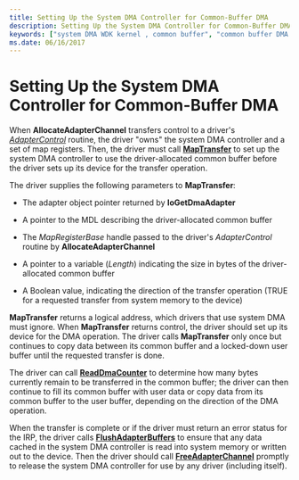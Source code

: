 ```yaml
---
title: Setting Up the System DMA Controller for Common-Buffer DMA
description: Setting Up the System DMA Controller for Common-Buffer DMA
keywords: ["system DMA WDK kernel , common buffer", "common buffer DMA WDK kernel", "DMA transfers WDK kernel , common buffer", "AllocateAdapterChannel", "MapTransfer"]
ms.date: 06/16/2017
---
```


# Setting Up the System DMA Controller for Common-Buffer DMA





When **AllocateAdapterChannel** transfers control to a driver's [*AdapterControl*](/windows-hardware/drivers/ddi/wdm/nc-wdm-driver_control) routine, the driver "owns" the system DMA controller and a set of map registers. Then, the driver must call [**MapTransfer**](/windows-hardware/drivers/ddi/wdm/nc-wdm-pmap_transfer) to set up the system DMA controller to use the driver-allocated common buffer before the driver sets up its device for the transfer operation.

The driver supplies the following parameters to **MapTransfer**:

-   The adapter object pointer returned by **IoGetDmaAdapter**

-   A pointer to the MDL describing the driver-allocated common buffer

-   The *MapRegisterBase* handle passed to the driver's *AdapterControl* routine by **AllocateAdapterChannel**

-   A pointer to a variable (*Length*) indicating the size in bytes of the driver-allocated common buffer

-   A Boolean value, indicating the direction of the transfer operation (TRUE for a requested transfer from system memory to the device)

**MapTransfer** returns a logical address, which drivers that use system DMA must ignore. When **MapTransfer** returns control, the driver should set up its device for the DMA operation. The driver calls **MapTransfer** only once but continues to copy data between its common buffer and a locked-down user buffer until the requested transfer is done.

The driver can call [**ReadDmaCounter**](/windows-hardware/drivers/ddi/wdm/nc-wdm-pread_dma_counter) to determine how many bytes currently remain to be transferred in the common buffer; the driver can then continue to fill its common buffer with user data or copy data from its common buffer to the user buffer, depending on the direction of the DMA operation.

When the transfer is complete or if the driver must return an error status for the IRP, the driver calls [**FlushAdapterBuffers**](/windows-hardware/drivers/ddi/wdm/nc-wdm-pflush_adapter_buffers) to ensure that any data cached in the system DMA controller is read into system memory or written out to the device. Then the driver should call [**FreeAdapterChannel**](/windows-hardware/drivers/ddi/wdm/nc-wdm-pfree_adapter_channel) promptly to release the system DMA controller for use by any driver (including itself).

 

